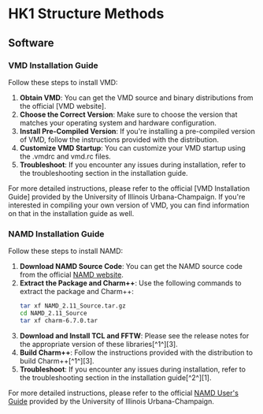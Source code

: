 # HK1 Structure Methods

## Software
### VMD Installation Guide

Follow these steps to install VMD:

1. **Obtain VMD**: You can get the VMD source and binary distributions from the official [VMD website].
2. **Choose the Correct Version**: Make sure to choose the version that matches your operating system and hardware configuration.
3. **Install Pre-Compiled Version**: If you're installing a pre-compiled version of VMD, follow the instructions provided with the distribution.
4. **Customize VMD Startup**: You can customize your VMD startup using the .vmdrc and vmd.rc files.
5. **Troubleshoot**: If you encounter any issues during installation, refer to the troubleshooting section in the installation guide.

For more detailed instructions, please refer to the official [VMD Installation Guide] provided by the University of Illinois Urbana-Champaign. If you're interested in compiling your own version of VMD, you can find information on that in the installation guide as well.

### NAMD Installation Guide

Follow these steps to install NAMD:

1. **Download NAMD Source Code**: You can get the NAMD source code from the official [NAMD website](https://www.ks.uiuc.edu/Research/namd/2.14/ug/).
2. **Extract the Package and Charm++**: Use the following commands to extract the package and Charm++:
    ```bash
    tar xf NAMD_2.11_Source.tar.gz 
    cd NAMD_2.11_Source 
    tar xf charm-6.7.0.tar
    ```
3. **Download and Install TCL and FFTW**: Please see the release notes for the appropriate version of these libraries[^1^][3].
4. **Build Charm++**: Follow the instructions provided with the distribution to build Charm++[^1^][3].
5. **Troubleshoot**: If you encounter any issues during installation, refer to the troubleshooting section in the installation guide[^2^][1].

For more detailed instructions, please refer to the official [NAMD User's Guide](https://www.ks.uiuc.edu/Research/namd/2.14/ug/) provided by the University of Illinois Urbana-Champaign.

